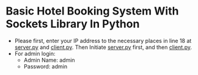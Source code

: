 # Basic Hotel Booking System With Sockets Library In Python
* Please first, enter your IP address to the necessary places in line 18 at [server.py](server/server.py) and [client.py](client/client.py). Then Initiate [server.py](server/server.py) first, and then [client.py](client/client.py).
* For admin login: 
  *   Admin Name: admin
  *   Password: admin
